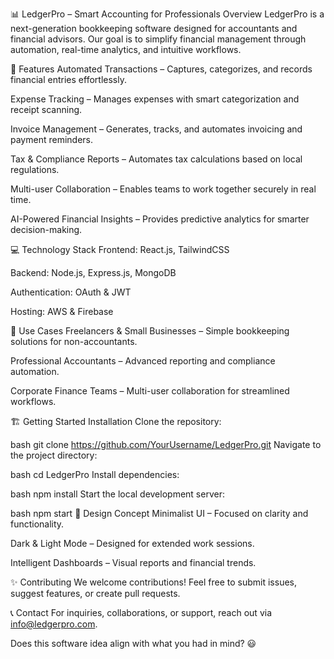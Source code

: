 📊 LedgerPro – Smart Accounting for Professionals
Overview
LedgerPro is a next-generation bookkeeping software designed for accountants and financial advisors. Our goal is to simplify financial management through automation, real-time analytics, and intuitive workflows.

🚀 Features
Automated Transactions – Captures, categorizes, and records financial entries effortlessly.

Expense Tracking – Manages expenses with smart categorization and receipt scanning.

Invoice Management – Generates, tracks, and automates invoicing and payment reminders.

Tax & Compliance Reports – Automates tax calculations based on local regulations.

Multi-user Collaboration – Enables teams to work together securely in real time.

AI-Powered Financial Insights – Provides predictive analytics for smarter decision-making.

💻 Technology Stack
Frontend: React.js, TailwindCSS

Backend: Node.js, Express.js, MongoDB

Authentication: OAuth & JWT

Hosting: AWS & Firebase

🎯 Use Cases
Freelancers & Small Businesses – Simple bookkeeping solutions for non-accountants.

Professional Accountants – Advanced reporting and compliance automation.

Corporate Finance Teams – Multi-user collaboration for streamlined workflows.

🏗️ Getting Started
Installation
Clone the repository:

bash
git clone https://github.com/YourUsername/LedgerPro.git
Navigate to the project directory:

bash
cd LedgerPro
Install dependencies:

bash
npm install
Start the local development server:

bash
npm start
🎨 Design Concept
Minimalist UI – Focused on clarity and functionality.

Dark & Light Mode – Designed for extended work sessions.

Intelligent Dashboards – Visual reports and financial trends.

✨ Contributing
We welcome contributions! Feel free to submit issues, suggest features, or create pull requests.

📞 Contact
For inquiries, collaborations, or support, reach out via info@ledgerpro.com.

Does this software idea align with what you had in mind? 😃

